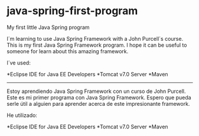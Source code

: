 # java-spring-first-program
My first little Java Spring program

I´m learning to use Java Spring Framework with a John Purcell´s course. This is my first Java Spring Framework program. I hope it can be useful to someone for learn about this amazing framework.

I´ve used:

*Eclipse IDE for Java EE Developers
*Tomcat v7.0 Server
*Maven

**********

Estoy aprendiendo Java Spring Framework con un curso de John Purcell. Este es mi primer programa con Java Spring Framework. Espero que pueda serle útil a alguien para aprender acerca de este impresionante framework.

He utilizado: 

*Eclipse IDE for Java EE Developers
*Tomcat v7.0 Server
*Maven



